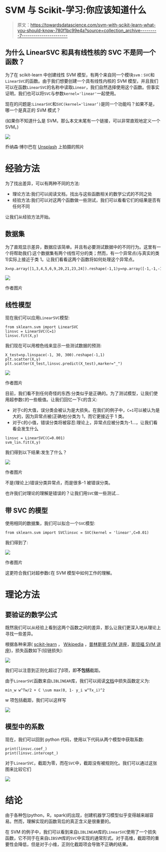 # SVM 与 Scikit-学习:你应该知道什么

> 原文：<https://towardsdatascience.com/svm-with-scikit-learn-what-you-should-know-780f1bc99e4a?source=collection_archive---------7----------------------->

## 为什么 LinearSVC 和具有线性核的 SVC 不是同一个函数？

为了在 scikit-learn 中创建线性 SVM 模型，有两个来自同一个模块`svm` : `SVC`和`LinearSVC`的函数。由于我们想要创建一个具有线性内核的 SVM 模型，并且我们可以在函数`LinearSVC`的名称中读取`Linear`，我们自然选择使用这个函数。但事实证明，我们也可以将`SVC`与参数`kernel='linear'`一起使用。

现在的问题是:`LinearSVC`和`SVC(kernel='linear’)`是同一个功能吗？如果不是，哪一个是真正的 SVM 模式？

(如果你不知道什么是 SVM，那么本文末尾有一个链接，可以非常直观地定义一个 SVM。)

![](img/10cf7a39d7cbf20658f60d5eab4b8fd9.png)

乔纳森·博尔巴在 [Unsplash](https://unsplash.com?utm_source=medium&utm_medium=referral) 上拍摄的照片

# 经验方法

为了找出差异，可以有两种不同的方法:

*   理论方法:我们可以阅读文档，找出与这些函数相关的数学公式的不同之处
*   经验方法:我们可以对这两个函数做一些测试，我们可以看看它们的结果是否有任何不同

让我们从经验方法开始。

## 数据集

为了直观显示差异，数据应该简单。并且有必要测试数据中的不同行为。这里有一个将帮助我们:这个数据集有两个线性可分的类；然而，有一个异常点(与真实的类 1)实际上接近于类 1。让我们看看这两个函数将如何处理这个异常点。

```
X=np.array([1,3,4,5,6,9,20,21,23,24]).reshape(-1,1)y=np.array([-1,-1,-1,-1,-1,1,1,1,1,1])plt.scatter(X,y)
```

![](img/cbf7d0ce2d7d3f5a16293cdf3135ef78.png)

作者图片

## 线性模型

现在我们可以应用`LinearSVC`模型:

```
from sklearn.svm import LinearSVC
linsvc = LinearSVC(C=1)
linsvc.fit(X,y)
```

我们现在可以用橙色线来显示一些测试数据的预测:

```
X_test=np.linspace(-1, 30, 300).reshape(-1,1)
plt.scatter(X,y)
plt.scatter(X_test,linsvc.predict(X_test),marker="_")
```

![](img/dc00551f7ba5ca9019fd1ae645c845c6.png)

作者图片

目前，我们看不到任何奇怪的东西:分类似乎是正确的。为了测试模型，让我们使用超参数`C`的一些极值。让我们回忆一下`C`的含义:

*   对于`C`的大值，误分类会被认为是大损失。在我们的例子中，`C=1`可以被认为是大的，因为异常点被(正确地)分类为 1，而它更接近于 1 类。
*   对于`C`的小值，错误分类将被容忍:理论上，异常点应被分类为-1…，让我们看看会发生什么

```
linsvc = LinearSVC(C=0.001)
svm_lin.fit(X,y)
```

我们得到以下结果:发生了什么？

![](img/3bcf497c6756d242a4f9ee96b24b102b.png)

作者图片

不是(理论上)错误分类异常点，而是很多-1 被错误分类。

也许我们对理论的理解是错误的？让我们用`SVC`做一些测试…

## 带 SVC 的模型

使用相同的数据集，我们可以拟合一个`SVC`模型:

```
from sklearn.svm import SVClinsvc = SVC(kernel = 'linear',C=0.01)
```

我们得到了:

![](img/dba1765de312612d3bf3d548846861f1.png)

作者图片

这更符合我们对超参数`C`在 SVM 模型中如何工作的理解。

# 理论方法

## 要验证的数学公式

既然我们可以从经验上看到这两个函数之间的差异，那么让我们更深入地从理论上寻找一些差异。

根据各种来源( [scikit-learn](https://scikit-learn.org/stable/modules/svm.html#mathematical-formulation) ， [Wikipedia](https://en.wikipedia.org/wiki/Support-vector_machine) ，[普林斯顿 SVM 讲座](https://www.cs.princeton.edu/courses/archive/spring16/cos495/slides/ML_basics_lecture4_SVM_I.pdf)，[斯坦福 SVM 讲座](https://see.stanford.edu/materials/aimlcs229/cs229-notes3.pdf))，损失函数如下(铰链损失):

![](img/f79e7799d352cee21f4b5f89ae4bd527.png)

我们可以注意到正则化超过了β项，即**不包括**截距。

由于`LinearSVC`函数来自`LIBLINEAR`库，我们可以阅读[文档](https://github.com/cjlin1/liblinear)中损失函数定义为:

```
min_w w^Tw/2 + C \sum max(0, 1- y_i w^Tx_i)^2
```

w 项包括截距，我们可以这样写

![](img/4b77d8b00d9f6704c6d66ff51c024d00.png)

## 模型中的系数

现在，我们可以回到 python 代码，使用以下代码从两个模型中获取系数:

```
print(linsvc.coef_)
print(linsvc.intercept_)
```

对于`LinearSVC`，截距为零，而在`SVC`中，截距没有被规则化。我们可以通过这张图来比较它们

![](img/67577f1a70e2e6800c5c0ee7040e68ef.png)

# 结论

由于各种包(python，R，spark)的出现，创建机器学习模型似乎变得越来越容易。然而，理解实现的函数背后的真正含义是很重要的。

在 SVM 的例子中，我们可以看到来自`LIBLINEAR`库的`LinearSVC`使用了一个损失函数，它不同于在来自`LIBSVM`库的`SVC`中实现的通常形式。对于高维，截距项的重要性会降低，但是对于小维，正则化截距项会导致不正确的结果。